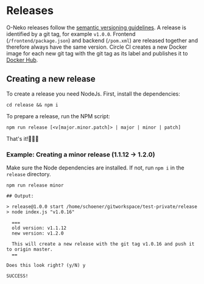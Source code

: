 # Releases

O-Neko releases follow the [semantic versioning guidelines](https://semver.org/). A release is identified by a git tag, for example `v1.0.0`.
Frontend (`/frontend/package.json`) and backend (`/pom.xml`) are released together and therefore always have the same version. Circle CI creates a new
Docker image for each new git tag with the git tag as its label and publishes it to [Docker Hub](https://hub.docker.com/r/subshellgmbh/o-neko/tags).

## Creating a new release 

To create a release you need NodeJs. First, install the dependencies:

    cd release && npm i

To prepare a release, run the NPM script:     

    npm run release [<v[major.minor.patch]> | major | minor | patch]
    
That's it!🎉🎉🎉
    
 ### Example: Creating a minor release (1.1.12 -> 1.2.0)
    
Make sure the Node dependencies are installed. If not, run `npm i` in the `release` directory. 
 
    npm run release minor
    
    ## Output:
    
    > release@1.0.0 start /home/schoener/gitworkspace/test-private/release
    > node index.js "v1.0.16"
    
      ===  
      old version: v1.1.12
      new version: v1.2.0
    
      This will create a new release with the git tag v1.0.16 and push it to origin master. 
      ==
      
    Does this look right? (y/N) y
    
    SUCCESS!
